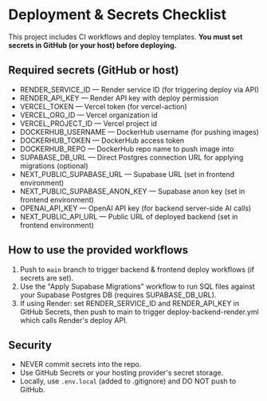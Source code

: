 # Deployment & Secrets Checklist

This project includes CI workflows and deploy templates. **You must set secrets in GitHub (or your host) before deploying.**

## Required secrets (GitHub or host)
- RENDER_SERVICE_ID — Render service ID (for triggering deploy via API)
- RENDER_API_KEY — Render API key with deploy permission
- VERCEL_TOKEN — Vercel token (for vercel-action)
- VERCEL_ORG_ID — Vercel organization id
- VERCEL_PROJECT_ID — Vercel project id
- DOCKERHUB_USERNAME — DockerHub username (for pushing images)
- DOCKERHUB_TOKEN — DockerHub access token
- DOCKERHUB_REPO — DockerHub repo name to push image into
- SUPABASE_DB_URL — Direct Postgres connection URL for applying migrations (optional)
- NEXT_PUBLIC_SUPABASE_URL — Supabase URL (set in frontend environment)
- NEXT_PUBLIC_SUPABASE_ANON_KEY — Supabase anon key (set in frontend environment)
- OPENAI_API_KEY — OpenAI API key (for backend server-side AI calls)
- NEXT_PUBLIC_API_URL — Public URL of deployed backend (set in frontend environment)

## How to use the provided workflows
1. Push to `main` branch to trigger backend & frontend deploy workflows (if secrets are set).
2. Use the "Apply Supabase Migrations" workflow to run SQL files against your Supabase Postgres DB (requires SUPABASE_DB_URL).
3. If using Render: set RENDER_SERVICE_ID and RENDER_API_KEY in GitHub Secrets, then push to main to trigger deploy-backend-render.yml which calls Render's deploy API.

## Security
- NEVER commit secrets into the repo.
- Use GitHub Secrets or your hosting provider's secret storage.
- Locally, use `.env.local` (added to .gitignore) and DO NOT push to GitHub.
